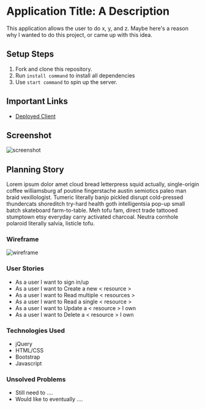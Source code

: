 # Application Title: A Description

This application allows the user to do x, y, and z. Maybe here's a reason why I
wanted to do this project, or came up with this idea.

## Setup Steps

1. Fork and clone this repository.
1. Run `install command` to install all dependencies
1. Use `start command` to spin up the server.

## Important Links

- [Deployed Client](www.link.com)

## Screenshot
![screenshot](https://media.idownloadblog.com/wp-content/uploads/2017/07/Select-Instagram-story-to-save-to-iPhone.jpeg)

## Planning Story

Lorem ipsum dolor amet cloud bread letterpress squid actually, single-origin coffee williamsburg af poutine fingerstache austin semiotics paleo man braid vexillologist. Tumeric literally banjo pickled disrupt cold-pressed thundercats shoreditch try-hard health goth intelligentsia pop-up small batch skateboard farm-to-table. Meh tofu fam, direct trade tattooed stumptown etsy everyday carry activated charcoal. Neutra cornhole polaroid literally salvia, listicle tofu.

### Wireframe

![wireframe](https://lucidchart.zendesk.com/hc/article_attachments/360001080866/Facebook_Wireframe_-_New_Page.png)

### User Stories

- As a user I want to sign in/up
- As a user I want to Create a new < resource >
- As a user I want to Read multiple < resources >
- As a user I want to Read a single < resource >
- As a user I want to Update a < resource > I own
- As a user I want to Delete a < resource > I own

### Technologies Used

- jQuery
- HTML/CSS
- Bootstrap
- Javascript

### Unsolved Problems

- Still need to ....
- Would like to eventually ....

